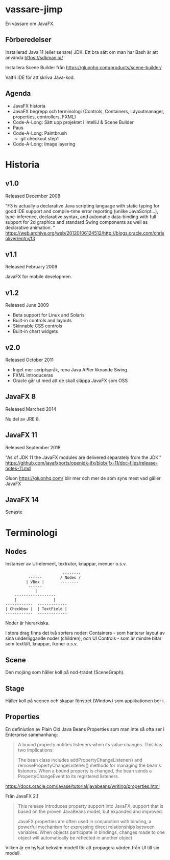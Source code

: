 # vassare-jimp

En vässare om JavaFX.

## Förberedelser

Installerad Java 11 (eller senare) JDK. Ett bra sätt om man har Bash är att använda https://sdkman.io/

Installera Scene Builder från https://gluonhq.com/products/scene-builder/

Valfri IDE för att skriva Java-kod.

## Agenda

* JavaFX historia
* JavaFX begrepp och terminologi (Controls, Containers, Layoutmanager, properties, controllers, FXML)
* Code-A-Long: Sätt upp projektet i IntelliJ & Scene Builder
* Paus
* Code-A-Long: Paintbrush
  * git checkout step1
* Code-A-Long: Image layering

# Historia

## v1.0
Released December 2008

"F3 is actually a declarative Java scripting language with static typing for good IDE support and compile-time error reporting (unlike JavaScript...), type-inference, declarative syntax, and automatic data-binding with full support for 2d graphics and standard Swing components as well as declarative animation. " https://web.archive.org/web/20120106124512/http://blogs.oracle.com/chrisoliver/entry/f3

## v1.1
Released February 2009

JavaFX for mobile developmen.

## v1.2 
Released June 2009

* Beta support for Linux and Solaris
* Built-in controls and layouts
* Skinnable CSS controls
* Built-in chart widgets

## v2.0
Released October 2011

* Inget mer scriptspråk, rena Java APIer liknande Swing.
* FXML introduceras
* Oracle går ut med att de skall släppa JavaFX som OSS

## JavaFX 8
Released Marched 2014

Nu del av JRE 8.

## JavaFX 11
Released September 2018

"As of JDK 11 the JavaFX modules are delivered separately from the JDK." https://github.com/javafxports/openjdk-jfx/blob/jfx-11/doc-files/release-notes-11.md

Gluon https://gluonhq.com/ blir mer och mer de som syns mest vad gäller JavaFX

## JavaFX 14

Senaste 

# Terminologi

## Nodes


Instanser av UI-element, textrutor, knappar, menuer o.s.v.

                             --------
              ------        / Nodes /
             | VBox |       --------
              ------
                 |
        ------------------
        |                |
    ------------  -------------
    | Checkbox |  | TextField |
    ------------  -------------

Noder är hierarkiska.

I stora drag finns det två sorters noder: Containers - som hanterar layout av sina underliggande noder (children), och UI Controls - som är mindre bitar som textfält, knappar, ikoner o.s.v.

## Scene

Den mojäng som håller koll på nod-trädet (SceneGraph). 

## Stage

Håller koll på scenen och skapar fönstret (Window) som applikationen bor i.

## Properties

En definiution av Plain Old Java Beans Properties som man inte så ofta ser i Enterprise sammanhang:

>A bound property notifies listeners when its value changes. This has two implications:
>
>    The bean class includes addPropertyChangeListener() and removePropertyChangeListener() methods for managing the bean's listeners.
>    When a bound property is changed, the bean sends a PropertyChangeEvent to its registered listeners.

https://docs.oracle.com/javase/tutorial/javabeans/writing/properties.html

Från JavaFX 2.1

> This release introduces property support into JavaFX, support that is based on the proven JavaBeans model, but expanded and improved.
>
> JavaFX properties are often used in conjunction with binding, a powerful mechanism for expressing direct relationships between variables. When objects participate in bindings, changes made to one object will automatically be reflected in another object

Vilken är en hyfsat bekväm modell för att propagera värden från UI till sin modell.

